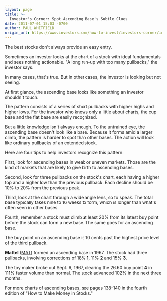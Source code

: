 ```yaml
---
layout: page
title: >-
  Investor's Corner: Spot Ascending Base's Subtle Clues
date: 2011-07-01 15:03 -0700
author: PAUL WHITFIELD
origin_url: https://www.investors.com/how-to-invest/investors-corner/investors-corner-spot-ascending-bases-subtle-clues
---
```





The best stocks don't always provide an easy entry.

  

Sometimes an investor looks at the chart of a stock with ideal fundamentals and sees nothing actionable. "A long run-up with too many pullbacks," the investor says.

  

In many cases, that's true. But in other cases, the investor is looking but not seeing.

  

At first glance, the ascending base looks like something an investor shouldn't touch.

  

The pattern consists of a series of short pullbacks with higher highs and higher lows. For the investor who knows only a little about charts, the cup base and the flat base are easily recognized.

  

But a little knowledge isn't always enough. To the untrained eye, the ascending base doesn't look like a base. Because it forms amid a larger climb, the pattern is harder to spot than other bases. The action will look like ordinary pullbacks of an extended stock.

  

Here are four tips to help investors recognize this pattern:

  

First, look for ascending bases in weak or uneven markets. Those are the kind of markets that are likely to give birth to ascending bases.

  

Second, look for three pullbacks on the stock's chart, each having a higher top and a higher low than the previous pullback. Each decline should be 10% to 20% from the previous peak.

  

Third, look at the chart through a wide angle lens, so to speak. The total base typically takes nine to 16 weeks to form, which is longer than what's often seen in other bases.

  

Fourth, remember a stock must climb at least 20% from its latest buy point before the stock can form a new base. The same goes for an ascending base.

  

The buy point on an ascending base is 10 cents past the highest price level of the third pullback.

  

**Mattel** ([MAT](https://research.investors.com/quote.aspx?symbol=MAT)) formed an ascending base in 1967. The stock had three pullbacks, involving corrections of 18% **1**, 11% **2** and 15% **3**.

  

The toy maker broke out Sept. 6, 1967, clearing the 26.60 buy point **4** in 111% faster volume than normal. The stock advanced 102% in the next three months.

  

For more charts of ascending bases, see pages 138-140 in the fourth edition of "How to Make Money in Stocks."




